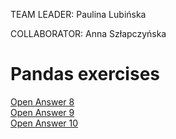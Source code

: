 TEAM LEADER: Paulina Lubińska

COLLABORATOR: Anna Szłapczyńska

# Pandas exercises
[Open Answer 8](./Exercise8.ipynb)\
[Open Answer 9](./Exercise9.ipynb)\
[Open Answer 10](./Exercise10.ipynb)



